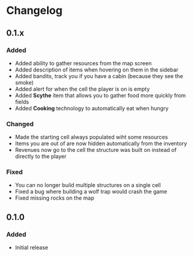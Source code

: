# Changelog

## 0.1.x

### Added
- Added ability to gather resources from the map screen
- Added description of items when hovering on them in the sidebar
- Added bandits, track you if you have a cabin (because they see the smoke)
- Added alert for when the cell the player is on is empty
- Added **Scythe** item that allows you to gather food more quickly from fields
- Added **Cooking** technology to automatically eat when hungry

### Changed
- Made the starting cell always populated wiht some resources
- Items you are out of are now hidden automatically from the inventory
- Revenues now go to the cell the structure was built on instead of directly to the player

### Fixed
- You can no longer build multiple structures on a single cell
- Fixed a bug where building a wolf trap would crash the game
- Fixed missing rocks on the map

## 0.1.0

### Added
- Initial release
